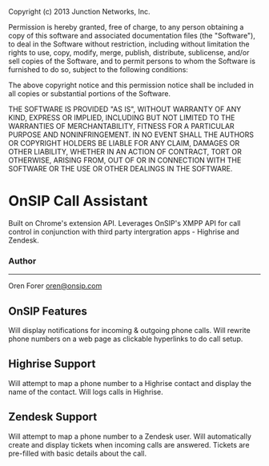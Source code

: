 Copyright (c) 2013 Junction Networks, Inc.

Permission is hereby granted, free of charge, to any person obtaining a copy
of this software and associated documentation files (the "Software"), to deal
in the Software without restriction, including without limitation the rights
to use, copy, modify, merge, publish, distribute, sublicense, and/or sell
copies of the Software, and to permit persons to whom the Software is
furnished to do so, subject to the following conditions:

The above copyright notice and this permission notice shall be included in
all copies or substantial portions of the Software.

THE SOFTWARE IS PROVIDED "AS IS", WITHOUT WARRANTY OF ANY KIND, EXPRESS OR
IMPLIED, INCLUDING BUT NOT LIMITED TO THE WARRANTIES OF MERCHANTABILITY,
FITNESS FOR A PARTICULAR PURPOSE AND NONINFRINGEMENT. IN NO EVENT SHALL THE
AUTHORS OR COPYRIGHT HOLDERS BE LIABLE FOR ANY CLAIM, DAMAGES OR OTHER
LIABILITY, WHETHER IN AN ACTION OF CONTRACT, TORT OR OTHERWISE, ARISING FROM,
OUT OF OR IN CONNECTION WITH THE SOFTWARE OR THE USE OR OTHER DEALINGS IN
THE SOFTWARE.


# OnSIP Call Assistant
Built on Chrome's extension API. Leverages OnSIP's XMPP API for call control in conjunction with third party intergration apps - Highrise and Zendesk.

### Author
---------------
Oren Forer
oren@onsip.com

## OnSIP Features
Will display notifications for incoming & outgoing phone calls.  Will rewrite phone numbers on a web page as clickable hyperlinks to do call setup.

## Highrise Support
Will attempt to map a phone number to a Highrise contact and display the name of the contact.  Will logs calls in Highrise.

## Zendesk Support
Will attempt to map a phone number to a Zendesk user.  Will automatically create and display tickets when incoming calls are answered. Tickets are pre-filled with basic details about the call.



